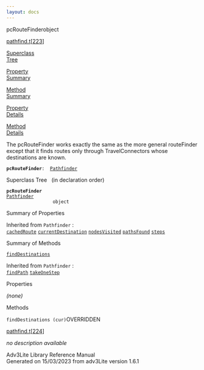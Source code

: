 ```yaml
---
layout: docs
---
```

<span class="title">pcRouteFinder</span><span class="type">object</span>

[pathfind.t](../file/pathfind.t.html)\[[223](../source/pathfind.t.html#223)\]

[Superclass  
Tree](#_SuperClassTree_)

[Property  
Summary](#_PropSummary_)

[Method  
Summary](#_MethodSummary_)

[Property  
Details](#_Properties_)

[Method  
Details](#_Methods_)



The pcRouteFinder works exactly the same as the more general routeFinder
except that it finds routes only through TravelConnectors whose
destinations are known.

**`pcRouteFinder`**` :   `[`Pathfinder`](../object/Pathfinder.html)



<span id="_SuperClassTree_"></span>



<span class="hdln">Superclass Tree</span>   (in declaration order)



**`pcRouteFinder`**  
[`Pathfinder`](../object/Pathfinder.html)  
`                 object`  
<span id="_PropSummary_"></span>



<span class="hdln">Summary of Properties</span>  





Inherited from `Pathfinder` :  
[`cachedRoute`](../object/Pathfinder.html#cachedRoute) [`currentDestination`](../object/Pathfinder.html#currentDestination) [`nodesVisited`](../object/Pathfinder.html#nodesVisited) [`pathsFound`](../object/Pathfinder.html#pathsFound) [`steps`](../object/Pathfinder.html#steps)

<span id="_MethodSummary_"></span>



<span class="hdln">Summary of Methods</span>  



[`findDestinations`](#findDestinations)

Inherited from `Pathfinder` :  
[`findPath`](../object/Pathfinder.html#findPath) [`takeOneStep`](../object/Pathfinder.html#takeOneStep)

<span id="_Properties_"></span>



<span class="hdln">Properties</span>  



*(none)* <span id="_Methods_"></span>



<span class="hdln">Methods</span>  



<span id="findDestinations"></span>

`findDestinations (cur)`<span class="rem">OVERRIDDEN</span>

[pathfind.t](../file/pathfind.t.html)\[[224](../source/pathfind.t.html#224)\]



*no description available*





Adv3Lite Library Reference Manual  
Generated on 15/03/2023 from adv3Lite version 1.6.1


